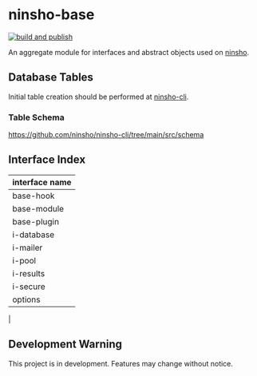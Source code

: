 # ninsho-base

[![build and publish](https://github.com/ninsho/ninsho-base/actions/workflows/run-build-and-publish.yml/badge.svg)](https://github.com/ninsho/ninsho-base/actions/workflows/run-build-and-publish.yml)
<!-- [![Coverage Status](https://coveralls.io/repos/github/ninsho/ninsho-base/badge.svg?branch=main)](https://coveralls.io/github/ninsho/ninsho-base?branch=main) -->

An aggregate module for interfaces and abstract objects used on [ninsho](https://www.npmjs.com/package/ninsho).

## Database Tables

Initial table creation should be performed at [ninsho-cli](https://www.npmjs.com/package/ninsho-cli).

### Table Schema  
https://github.com/ninsho/ninsho-cli/tree/main/src/schema

## Interface Index

| interface name
| ---
| base-hook
| base-module
| base-plugin
| i-database
| i-mailer
| i-pool
| i-results
| i-secure
| options
|

## Development Warning

This project is in development. Features may change without notice.

<!-- README.md -->
